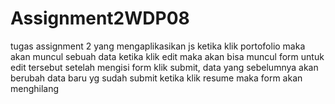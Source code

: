 # Assignment2WDP08
tugas assignment 2 yang mengaplikasikan js 
ketika klik portofolio maka akan muncul sebuah data
ketika klik edit maka akan bisa muncul form untuk edit tersebut
setelah mengisi form klik submit, data yang sebelumnya akan berubah data baru yg sudah submit
ketika klik resume maka form akan menghilang
